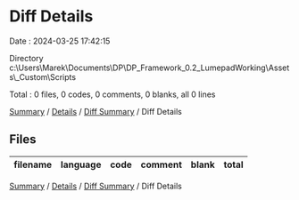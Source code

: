 # Diff Details

Date : 2024-03-25 17:42:15

Directory c:\\Users\\Marek\\Documents\\DP\\DP_Framework_0.2_LumepadWorking\\Assets\\_Custom\\Scripts

Total : 0 files,  0 codes, 0 comments, 0 blanks, all 0 lines

[Summary](results.md) / [Details](details.md) / [Diff Summary](diff.md) / Diff Details

## Files
| filename | language | code | comment | blank | total |
| :--- | :--- | ---: | ---: | ---: | ---: |

[Summary](results.md) / [Details](details.md) / [Diff Summary](diff.md) / Diff Details